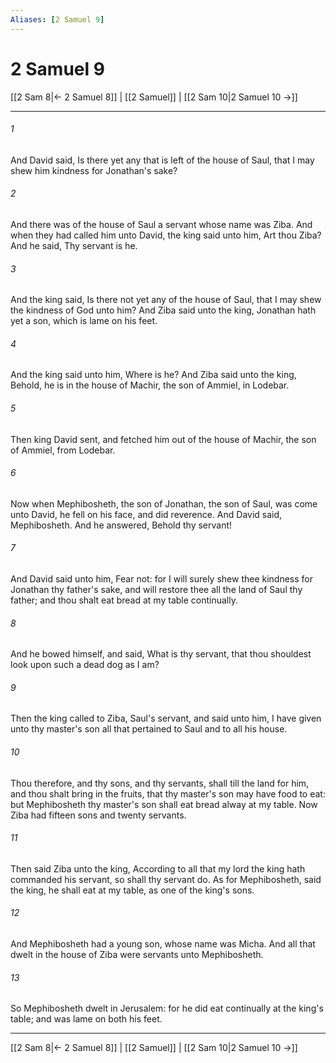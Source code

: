 ```yaml
---
Aliases: [2 Samuel 9]
---
```

# 2 Samuel 9

[[2 Sam 8|← 2 Samuel 8]] | [[2 Samuel]] | [[2 Sam 10|2 Samuel 10 →]]
***



###### 1 
And David said, Is there yet any that is left of the house of Saul, that I may shew him kindness for Jonathan's sake? 

###### 2 
And there was of the house of Saul a servant whose name was Ziba. And when they had called him unto David, the king said unto him, Art thou Ziba? And he said, Thy servant is he. 

###### 3 
And the king said, Is there not yet any of the house of Saul, that I may shew the kindness of God unto him? And Ziba said unto the king, Jonathan hath yet a son, which is lame on his feet. 

###### 4 
And the king said unto him, Where is he? And Ziba said unto the king, Behold, he is in the house of Machir, the son of Ammiel, in Lodebar. 

###### 5 
Then king David sent, and fetched him out of the house of Machir, the son of Ammiel, from Lodebar. 

###### 6 
Now when Mephibosheth, the son of Jonathan, the son of Saul, was come unto David, he fell on his face, and did reverence. And David said, Mephibosheth. And he answered, Behold thy servant! 

###### 7 
And David said unto him, Fear not: for I will surely shew thee kindness for Jonathan thy father's sake, and will restore thee all the land of Saul thy father; and thou shalt eat bread at my table continually. 

###### 8 
And he bowed himself, and said, What is thy servant, that thou shouldest look upon such a dead dog as I am? 

###### 9 
Then the king called to Ziba, Saul's servant, and said unto him, I have given unto thy master's son all that pertained to Saul and to all his house. 

###### 10 
Thou therefore, and thy sons, and thy servants, shall till the land for him, and thou shalt bring in the fruits, that thy master's son may have food to eat: but Mephibosheth thy master's son shall eat bread alway at my table. Now Ziba had fifteen sons and twenty servants. 

###### 11 
Then said Ziba unto the king, According to all that my lord the king hath commanded his servant, so shall thy servant do. As for Mephibosheth, said the king, he shall eat at my table, as one of the king's sons. 

###### 12 
And Mephibosheth had a young son, whose name was Micha. And all that dwelt in the house of Ziba were servants unto Mephibosheth. 

###### 13 
So Mephibosheth dwelt in Jerusalem: for he did eat continually at the king's table; and was lame on both his feet.

***
[[2 Sam 8|← 2 Samuel 8]] | [[2 Samuel]] | [[2 Sam 10|2 Samuel 10 →]]

